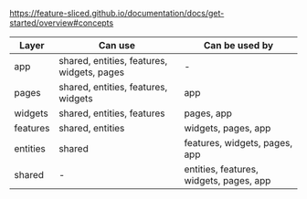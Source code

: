 https://feature-sliced.github.io/documentation/docs/get-started/overview#concepts

| Layer    | Can use                                 | Can be used by               |
|----------|------------------------------------------|------------------------------|
| app      | shared, entities, features, widgets, pages | -                            |
| pages    | shared, entities, features, widgets      | app                          |
| widgets  | shared, entities, features               | pages, app                   |
| features | shared, entities                         | widgets, pages, app          |
| entities | shared                                   | features, widgets, pages, app|
| shared   | -                                        | entities, features, widgets, pages, app |
